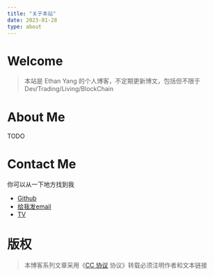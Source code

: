 ```yaml
---
title: "关于本站"
date: 2023-01-28
type: about
---
```


# Welcome

> 本站是 Ethan Yang 的个人博客，不定期更新博文，包括但不限于 Dev/Trading/Living/BlockChain

# About Me

TODO

# Contact Me

你可以从一下地方找到我

- [Github](https://www.github.io/ethanzyang)
- [给我发email](mailto:jerrkill123@gmail.com)
- [TV](https://cn.tradingview.com/u/jerrkill/)


# 版权

>本博客系列文章采用《[CC 协议](https://creativecommons.org/licenses/by-nc-nd/4.0/legalcode.zh-Hans) 协议》转载必须注明作者和文本链接